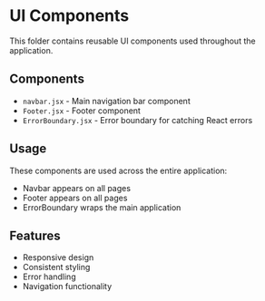 # UI Components

This folder contains reusable UI components used throughout the application.

## Components

- `navbar.jsx` - Main navigation bar component
- `Footer.jsx` - Footer component
- `ErrorBoundary.jsx` - Error boundary for catching React errors

## Usage

These components are used across the entire application:
- Navbar appears on all pages
- Footer appears on all pages
- ErrorBoundary wraps the main application

## Features

- Responsive design
- Consistent styling
- Error handling
- Navigation functionality 